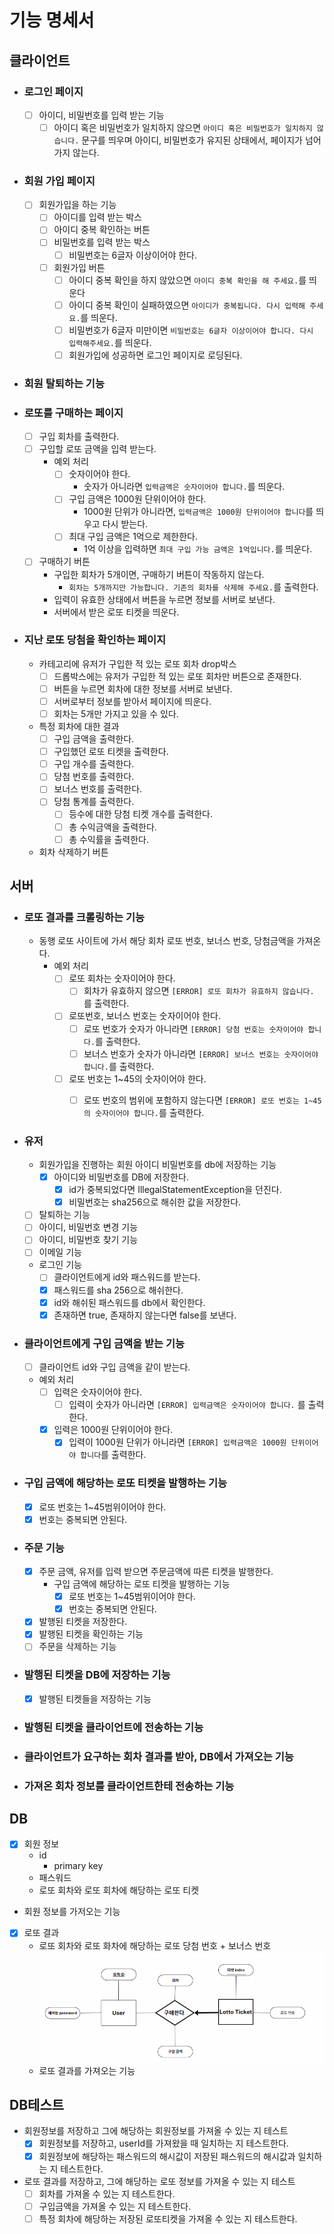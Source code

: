 # 기능 명세서

## 클라이언트

* ### 로그인 페이지
    * [ ] 아이디, 비밀번호를 입력 받는 기능
        * [ ] 아이디 혹은 비밀번호가 일치하지 않으면 `아이디 혹은 비밀번호가 일치하지 않습니다.` 문구를 띄우며 아이디, 비밀번호가 유지된 상태에서, 페이지가 넘어가지 않는다.

* ### 회원 가입 페이지
    * [ ] 회원가입을 하는 기능
        * [ ] 아이디를 입력 받는 박스
        * [ ] 아이디 중복 확인하는 버튼
        * [ ] 비밀번호를 입력 받는 박스
            * [ ] 비밀번호는 6글자 이상이어야 한다.
        * [ ] 회원가입 버튼
            * [ ] 아이디 중복 확인을 하지 않았으면 `아이디 중복 확인을 해 주세요.`를 띄운다
            * [ ] 아이디 중복 확인이 실패하였으면 `아이디가 중복됩니다. 다시 입력해 주세요.`를 띄운다.
            * [ ] 비밀번호가 6글자 미만이면 `비밀번호는 6글자 이상이어야 합니다. 다시 입력해주세요.`를 띄운다.
            * [ ] 회원가입에 성공하면 로그인 페이지로 로딩된다.

* ### 회원 탈퇴하는 기능

* ### 로또를 구매하는 페이지
    * [ ] 구입 회차를 출력한다.
    * [ ] 구입할 로또 금액을 입력 받는다.
        * 예외 처리
            * [ ] 숫자이어야 한다.
                * 숫자가 아니라면 `입력금액은 숫자이어야 합니다.`를 띄운다.
            * [ ] 구입 금액은 1000원 단위이어야 한다.
                * 1000원 단위가 아니라면, `입력금액은 1000원 단위이어야 합니다`를 띄우고 다시 받는다.
            * [ ] 최대 구입 금액은 1억으로 제한한다.
                * 1억 이상을 입력하면 `최대 구입 가능 금액은 1억입니다.`를 띄운다.
    * [ ] 구매하기 버튼
        * 구입한 회차가 5개이면, 구매하기 버튼이 작동하지 않는다.
            * `회차는 5개까지만 가능합니다. 기존의 회차를 삭제해 주세요.`를 출력한다.
        * 입력이 유효한 상태에서 버튼을 누르면  정보를 서버로 보낸다.
        * 서버에서 받은 로또 티켓을 띄운다.

* ### 지난 로또 당첨을 확인하는 페이지
    * 카테고리에 유저가 구입한 적 있는 로또 회차 drop박스
        * [ ] 드롭박스에는 유저가 구입한 적 있는 로또 회차만 버튼으로 존재한다.
        * [ ] 버튼을 누르면 회차에 대한 정보를 서버로 보낸다.
        * [ ] 서버로부터 정보를 받아서 페이지에 띄운다.
        * [ ] 회차는 5개만 가지고 있을 수 있다.

    * 특정 회차에 대한 결과
        * [ ] 구입 금액을 출력한다.
        * [ ] 구입했던 로또 티켓을 출력한다.
        * [ ] 구입 개수를 출력한다.
        * [ ] 당첨 번호를 출력한다.
        * [ ] 보너스 번호를 출력한다.
        * [ ] 당첨 통계를 출력한다.
            * [ ] 등수에 대한 당첨 티켓 개수를 출력한다.
            * [ ] 총 수익금액을 출력한다.
            * [ ] 총 수익률을 출력한다.
    * 회차 삭제하기 버튼


## 서버

* ### 로또 결과를 크롤링하는 기능
    * 동행 로또 사이트에 가서 해당 회차 로또 번호, 보너스 번호, 당첨금액을 가져온다.
        * 예외 처리
            * [ ] 로또 회차는 숫자이어야 한다.
                * [ ] 회차가 유효하지 않으면 `[ERROR] 로또 회차가 유효하지 않습니다.` 를 출력한다.
            * [ ] 로또번호, 보너스 번호는 숫자이어야 한다.
                * [ ] 로또 번호가 숫자가 아니라면 `[ERROR] 당첨 번호는 숫자이어야 합니다.`를 출력한다.
                *  [ ] 보너스 번호가 숫자가 아니라면 `[ERROR] 보너스 번호는 숫자이어야 합니다.`를 출력한다.
            * [ ] 로또 번호는  1~45의 숫자이어야 한다.
                * [ ] 로또 번호의 범위에 포함하지 않는다면 `[ERROR] 로또 번호는 1~45의 숫자이어야 합니다.`를 출력한다.


* ### 유저
    * 회원가입을 진행하는 회원 아이디 비밀번호를 db에 저장하는 기능
        * [x] 아이디와 비밀번호를 DB에 저장한다.
            * [x] id가 중복되었다면 IllegalStatementException을 던진다.
            * [x] 비밀번호는 sha256으로 해쉬한 값을 저장한다.
    * [ ] 탈퇴하는 기능
    * [ ] 아이디, 비밀번호 변경 기능
    * [ ] 아이디, 비밀번호 찾기 기능
    * [ ] 이메일 기능
    * 로그인 기능
        * [ ] 클라이언트에게 id와 패스워드를 받는다.
        * [x] 패스워드를 sha 256으로 해쉬한다.
        * [x] id와 해쉬된 패스워드를 db에서 확인한다.
        * [x] 존재하면 true, 존재하지 않는다면 false를 보낸다.

* ### 클라이언트에게 구입 금액을 받는 기능
    * [ ] 클라이언트 id와 구입 금액을 같이 받는다.
    * 예외 처리
        * [ ] 입력은 숫자이어야 한다.
            * [ ] 입력이 숫자가 아니라면 `[ERROR] 입력금액은 숫자이어야 합니다.` 를 출력한다.
        * [x] 입력은 1000원 단위이어야 한다.
            * [x] 입력이 1000원 단위가 아니라면 `[ERROR] 입력금액은 1000원 단위이어야 합니다`를 출력한다.

* ### 구입 금액에 해당하는 로또 티켓을 발행하는 기능
    * [x] 로또 번호는 1~45범위이어야 한다.
    * [x] 번호는 중복되면 안된다.
* ### 주문 기능
    * [x] 주문 금액, 유저를 입력 받으면 주문금액에 따른 티켓을 발행한다.
        * 구입 금액에 해당하는 로또 티켓을 발행하는 기능
            * [x] 로또 번호는 1~45범위이어야 한다.
            * [x] 번호는 중복되면 안된다.
    * [x] 발행된 티켓을 저장한다.
    * [x] 발행된 티켓을 확인하는 기능
    * [ ] 주문을 삭제하는 기능

* ### 발행된 티켓을 DB에 저장하는 기능
    * [x] 발행된 티켓들을 저장하는 기능
* ### 발행된 티켓을 클라이언트에 전송하는 기능
* ### 클라이언트가 요구하는 회차 결과를 받아, DB에서 가져오는 기능
* ### 가져온 회차 정보를 클라이언트한테 전송하는 기능


## DB

* [x] 회원 정보
    * id
        * primary key
    * 패스워드
    * 로또 회차와 로또 회차에 해당하는 로또 티켓
* 회원 정보를 가저오는 기능
* [x] 로또 결과
    * 로또 회차와 로또 화차에 해당하는 로또 당첨 번호 + 보너스 번호
      ![img.png](img.png)
    * 로또 결과를 가져오는 기능

## DB테스트

* 회원정보를 저장하고 그에 해당하는 회원정보를 가져올 수 있는 지 테스트
  * [x] 회원정보를 저장하고, userId를 가져왔을 때 일치하는 지 테스트한다.
  * [x] 회원정보에 해당하는 패스워드의 해시값이 저장된 패스워드의 해시값과 일치하는 지 테스트한다.
* 로또 결과를 저장하고, 그에 해당하는 로또 정보를 가져올 수 있는 지 테스트
    * [ ] 회차를 가져올 수 있는 지 테스트한다.
    * [ ] 구입금액을 가져올 수 있는 지 테스트한다.
    * [ ] 특정 회차에 해당하는 저장된 로또티켓을 가져올 수 있는 지 테스트한다.
